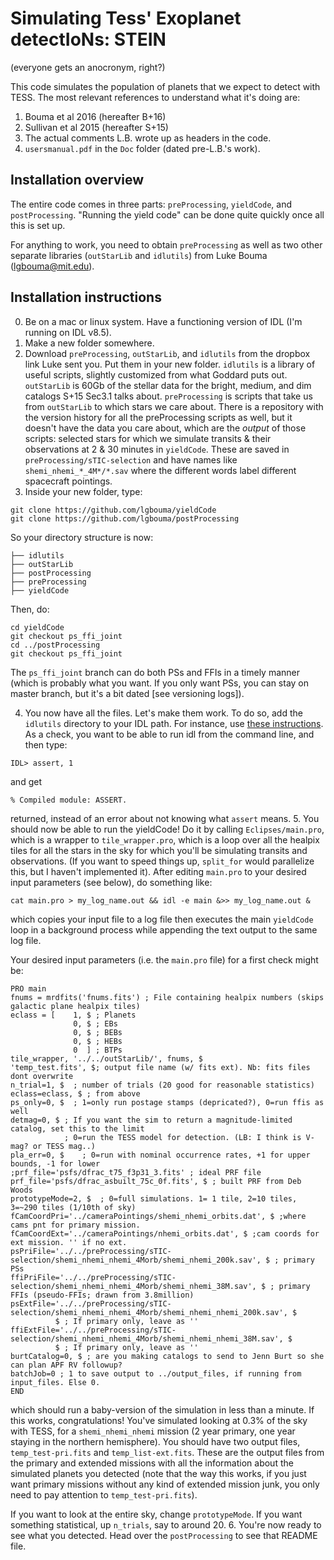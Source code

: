 # Simulating Tess' Exoplanet detectIoNs: STEIN
(everyone gets an anocronym, right?)

This code simulates the population of planets that we expect to detect with TESS.
The most relevant references to understand what it's doing are:
  1. Bouma et al 2016 (hereafter B+16)
  2. Sullivan et al 2015 (hereafter S+15)
  3. The actual comments L.B. wrote up as headers in the code.
  4. `usersmanual.pdf` in the `Doc` folder (dated pre-L.B.'s work).

## Installation overview
The entire code comes in three parts:
`preProcessing`, `yieldCode`, and `postProcessing`.
"Running the yield code" can be done quite quickly once all this is set up. 

For anything to work, you need to obtain `preProcessing` as well as two other separate libraries 
(`outStarLib` and `idlutils`) from Luke Bouma (lgbouma@mit.edu). 

## Installation instructions
0. Be on a mac or linux system. Have a functioning version of IDL (I'm running
    on IDL v8.5).
1. Make a new folder somewhere.
2. Download `preProcessing`, `outStarLib`, and `idlutils` from the dropbox
  link Luke sent you. Put them in your new folder.
  `idlutils` is a library of useful scripts, slightly customized from what Goddard
  puts out.
  `outStarLib` is 60Gb of the stellar data for the bright, medium, and dim
  catalogs S+15 Sec3.1 talks about.
  `preProcessing` is scripts that take us from `outStarLib` to which stars 
  we care about. There is a repository with the version history for all the
  preProcessing scripts as well, but it doesn't have the data you care about, 
  which are the _output_ of those scripts:
  selected stars for which we simulate transits & their observations at 2
  & 30 minutes in `yieldCode`.
  These are saved in `preProcessing/sTIC-selection` and have names like `shemi_nhemi_*_4M*/*.sav`
  where the different words label different spacecraft pointings.
3. Inside your new folder, type:

  ```
  git clone https://github.com/lgbouma/yieldCode
  git clone https://github.com/lgbouma/postProcessing
  ```

  So your directory structure is now:

  ```
  ├── idlutils
  ├── outStarLib
  ├── postProcessing
  ├── preProcessing
  ├── yieldCode
  ```

  Then, do:

  ```
  cd yieldCode
  git checkout ps_ffi_joint
  cd ../postProcessing
  git checkout ps_ffi_joint
  ```

  The `ps_ffi_joint` branch can do both PSs and FFIs in a timely manner (which is
  probably what you want. If you only want PSs, you can stay on master branch, but
  it's a bit dated [see versioning logs]).

4. You now have all the files. Let's make them work.
  To do so, add the `idlutils` directory to your IDL path.
  For instance, use [these instructions](http://slugidl.pbworks.com/w/page/28913708/Adding%20Programs%20to%20Your%20IDL%20Path).
  As a check, you want to be able to run idl from the command line, and then type:

  ```
  IDL> assert, 1
  ```

  and get

  ```
  % Compiled module: ASSERT.
  ```

  returned, instead of an error about not knowing what `assert` means.
5. You should now be able to run the yieldCode!
  Do it by calling `Eclipses/main.pro`, which is a wrapper to `tile_wrapper.pro`, which
  is a loop over all the healpix tiles for all the stars in the sky for which you'll be simulating
  transits and observations.
  (If you want to speed things up, `split_for` would parallelize this, but I haven't implemented it).
  After editing `main.pro` to your desired input parameters (see below), do something like:
  ```
  cat main.pro > my_log_name.out && idl -e main &>> my_log_name.out & 
  ```
  which copies your input file to a log file then executes the main `yieldCode` loop
  in a background process while appending the text output to the same log file.

  Your desired input parameters (i.e. the `main.pro` file) for a first check might be:
  ```
  PRO main
  fnums = mrdfits('fnums.fits') ; File containing healpix numbers (skips galactic plane healpix tiles)
  eclass = [    1, $ ; Planets
                0, $ ; EBs
                0, $ ; BEBs
                0, $ ; HEBs
                0  ] ; BTPs
  tile_wrapper, '../../outStarLib/', fnums, $
  'temp_test.fits', $; output file name (w/ fits ext). Nb: fits files dont overwrite
  n_trial=1, $  ; number of trials (20 good for reasonable statistics)
  eclass=eclass, $ ; from above
  ps_only=0, $  ; 1=only run postage stamps (depricated?), 0=run ffis as well
  detmag=0, $ ; If you want the sim to return a magnitude-limited catalog, set this to the limit
              ; 0=run the TESS model for detection. (LB: I think is V-mag? or TESS mag..)
  pla_err=0, $    ; 0=run with nominal occurrence rates, +1 for upper bounds, -1 for lower
  ;prf_file='psfs/dfrac_t75_f3p31_3.fits' ; ideal PRF file
  prf_file='psfs/dfrac_asbuilt_75c_0f.fits', $ ; built PRF from Deb Woods
  prototypeMode=2, $  ; 0=full simulations. 1= 1 tile, 2=10 tiles, 3=~290 tiles (1/10th of sky)
  fCamCoordPri='../cameraPointings/shemi_nhemi_orbits.dat', $ ;where cams pnt for primary mission.
  fCamCoordExt='../cameraPointings/nhemi_orbits.dat', $ ;cam coords for ext mission. '' if no ext.
  psPriFile='../../preProcessing/sTIC-selection/shemi_nhemi_nhemi_4Morb/shemi_nhemi_200k.sav', $ ; primary PSs
  ffiPriFile='../../preProcessing/sTIC-selection/shemi_nhemi_nhemi_4Morb/shemi_nhemi_38M.sav', $ ; primary FFIs (pseudo-FFIs; drawn from 3.8million)
  psExtFile='../../preProcessing/sTIC-selection/shemi_nhemi_nhemi_4Morb/shemi_nhemi_nhemi_200k.sav', $
            $ ; If primary only, leave as ''
  ffiExtFile='../../preProcessing/sTIC-selection/shemi_nhemi_nhemi_4Morb/shemi_nhemi_nhemi_38M.sav', $
            $ ; If primary only, leave as ''
  burtCatalog=0, $ ; are you making catalogs to send to Jenn Burt so she can plan APF RV followup?
  batchJob=0 ; 1 to save output to ../output_files, if running from input_files. Else 0.
END
  ```
  which should run a baby-version of the simulation in less than a minute.
  If this works, congratulations! You've simulated looking at 0.3% of the sky with TESS, for
  a `shemi_nhemi_nhemi` mission (2 year primary, one year staying in the northern hemisphere).
  You should have two output files, `temp_test-pri.fits` and `temp_list-ext.fits`.
  These are the output files from the primary and extended missions with all the information
  about the simulated planets you detected (note that the way this
  works, if you just want primary missions without any kind of extended mission junk,
  you only need to pay attention to `temp_test-pri.fits`).

  If you want to look at the entire sky, change `prototypeMode`.
  If you want something statistical, up `n_trials`, say to around 20.
6. You're now ready to see what you detected. Head over the `postProcessing` to see
  that README file.
